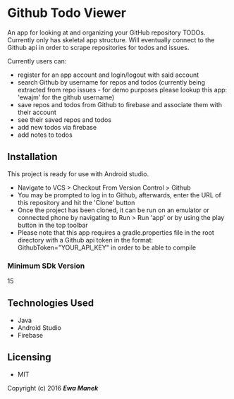 # Github Todo Viewer

An app for looking at and organizing your GitHub repository TODOs. Currently only has skeletal app structure.  Will eventually connect to the Github api in order to scrape repositories for todos and issues.

Currently users can:
* register for an app account and login/logout with said account
* search Github by username for repos and todos (currently being extracted from repo issues - for demo purposes please lookup this app: 'ewajm' for the github username) 
* save repos and todos from Github to firebase and associate them with their account
* see their saved repos and todos
* add new todos via firebase
* add notes to todos

## Installation

This project is ready for use with Android studio.  
* Navigate to VCS > Checkout From Version Control > Github
* You may be prompted to log in to Github, afterwards, enter the URL of this repository and hit the 'Clone' button
* Once the project has been cloned, it can be run on an emulator or connected phone by navigating to Run > Run 'app' or by using the play button in the top toolbar
* Please note that this app requires a gradle.properties file in the root directory with a Github api token in the format:
GithubToken="YOUR_API_KEY"
in order to be able to compile

### Minimum SDk Version 

15

## Technologies Used

* Java
* Android Studio
* Firebase

## Licensing

* MIT

Copyright (c) 2016 **_Ewa Manek_**
